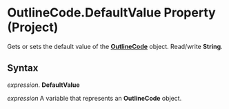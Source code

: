 
# OutlineCode.DefaultValue Property (Project)

Gets or sets the default value of the  **[OutlineCode](8f75bdd3-ed5b-ed0f-9c3c-85af3a21580c.md)** object. Read/write **String**.


## Syntax

 _expression_. **DefaultValue**

 _expression_ A variable that represents an **OutlineCode** object.

